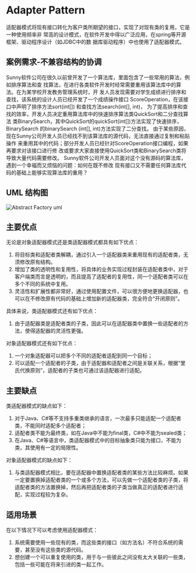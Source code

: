 # Adapter Pattern
<p>适配器模式将现有接口转化为客户类所期望的接口，实现了对现有类的复用，它是一种使用频率非
常高的设计模式，在软件开发中得以广泛应用，在spring等开源框架、驱动程序设计（如JDBC中的数
据库驱动程序）中也使用了适配器模式。</p>

## 案例需求-不兼容结构的协调
<p>Sunny软件公司在很久以前曾开发了一个算法库，里面包含了一些常用的算法，例如排序算法和查
找算法，在进行各类软件开发时经常需要重用该算法库中的算法。在为某学校开发教务管理系统时，开
发人员发现需要对学生成绩进行排序和查找，该系统的设计人员已经开发了一个成绩操作接口
ScoreOperation，在该接口中声明了排序方法sort(int[]) 和查找方法search(int[], int)，
为了提高排序和查找的效率，开发人员决定重用算法库中的快速排序算法类QuickSort和二分查找算法
类BinarySearch，其中QuickSort的quickSort(int[])方法实现了快速排序，BinarySearch 
的binarySearch (int[], int)方法实现了二分查找。
由于某些原因，现在Sunny公司开发人员已经找不到该算法库的源代码，无法直接通过复制和粘贴操作
来重用其中的代码；部分开发人员已经针对ScoreOperation接口编程，如果再要求对该接口进行修
改或要求大家直接使用QuickSort类和BinarySearch类将导致大量代码需要修改。
Sunny软件公司开发人员面对这个没有源码的算法库，遇到一个幸福而又烦恼的问题：如何在既不修改
现有接口又不需要任何算法库代码的基础上能够实现算法库的重用？</p>

## UML 结构图
![Abstract Factory uml](https://github.com/SunnyMarkLiu/Awesome-Design-Patterns/blob/master/StructuralPattern/Adapter/adapter.jpg)

## 主要优点

无论是对象适配器模式还是类适配器模式都具有如下优点：

1. 将目标类和适配者类解耦，通过引入一个适配器类来重用现有的适配者类，无须修改原有结构。
2. 增加了类的透明性和复用性，将具体的业务实现过程封装在适配者类中，对于客户端类而言是透明的，而且提高了适配者的复用性，同一个适配者类可以在多个不同的系统中复用。
3. 灵活性和扩展性都非常好，通过使用配置文件，可以很方便地更换适配器，也可以在不修改原有代码的基础上增加新的适配器类，完全符合“开闭原则”。

具体来说，类适配器模式还有如下优点：

1. 由于适配器类是适配者类的子类，因此可以在适配器类中置换一些适配者的方法，使得适配器的灵活性更强。

对象适配器模式还有如下优点：

1. 一个对象适配器可以把多个不同的适配者适配到同一个目标；
2. 可以适配一个适配者的子类，由于适配器和适配者之间是关联关系，根据“里氏代换原则”，适配者的子类也可通过该适配器进行适配。

## 主要缺点

类适配器模式的缺点如下：

1. 对于Java、C#等不支持多重类继承的语言，一次最多只能适配一个适配者类，不能同时适配多个适配者；
2. 适配者类不能为最终类，如在Java中不能为final类，C#中不能为sealed类；
3. 在Java、C#等语言中，类适配器模式中的目标抽象类只能为接口，不能为类，其使用有一定的局限性。

对象适配器模式的缺点如下：

1. 与类适配器模式相比，要在适配器中置换适配者类的某些方法比较麻烦。如果一定要置换掉适配者类的一个或多个方法，可以先做一个适配者类的子类，将适配者类的方法置换掉，然后再把适配者类的子类当做真正的适配者进行适配，实现过程较为复杂。

## 适用场景

在以下情况下可以考虑使用适配器模式：

1. 系统需要使用一些现有的类，而这些类的接口（如方法名）不符合系统的需要，甚至没有这些类的源代码。
2. 想创建一个可以重复使用的类，用于与一些彼此之间没有太大关联的一些类，包括一些可能在将来引进的类一起工作。
